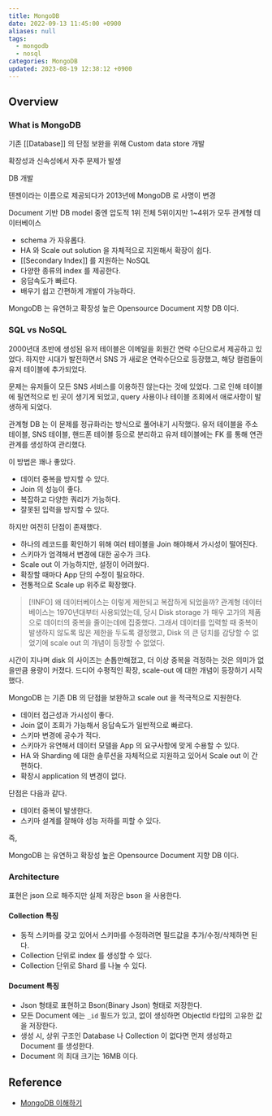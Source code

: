 ```yaml
---
title: MongoDB
date: 2022-09-13 11:45:00 +0900
aliases: null
tags:
  - mongodb
  - nosql
categories: MongoDB
updated: 2023-08-19 12:38:12 +0900
---
```


## Overview

### What is MongoDB

기존 [[Database]] 의 단점 보완을 위해 Custom data store 개발

확장성과 신속성에서 자주 문제가 발생

DB 개발

텐젠이라는 이름으로 제공되다가 2013년에 MongoDB 로 사명이 변경

Document 기반 DB model 중엔 압도적 1위 전체 5위이지만 1~4위가 모두 관계형 데이터베이스

- schema 가 자유롭다.
- HA 와 Scale out solution 을 자체적으로 지원해서 확장이 쉽다.
- [[Secondary Index]] 를 지원하는 NoSQL
- 다양한 종류의 index 를 제공한다.
- 응답속도가 빠르다.
- 배우기 쉽고 간편하게 개발이 가능하다.

MongoDB 는 유연하고 확장성 높은 Opensource Document 지향 DB 이다.

### SQL vs NoSQL

2000년대 초반에 생성된 유저 테이블은 이메일을 회원간 연락 수단으로서 제공하고 있었다. 하지만 시대가 발전하면서 SNS 가 새로운 연락수단으로 등장했고, 해당 컬럼들이 유저 테이블에 추가되었다.

문제는 유저들이 모든 SNS 서비스를 이용하진 않는다는 것에 있었다. 그로 인해 테이블에 필연적으로 빈 곳이 생기게 되었고, query 사용이나 테이블 조회에서 애로사항이 발생하게 되었다.

관계형 DB 는 이 문제를 정규화라는 방식으로 풀어내기 시작했다. 유저 테이블을 주소 테이블, SNS 테이블, 핸드폰 테이블 등으로 분리하고 유저 테이블에는 FK 를 통해 연관관계를 생성하여 관리했다.

이 방법은 꽤나 좋았다.

- 데이터 중복을 방지할 수 있다.
- Join 의 성능이 좋다.
- 복잡하고 다양한 쿼리가 가능하다.
- 잘못된 입력을 방지할 수 있다.

하지만 여전히 단점이 존재했다.

- 하나의 레코드를 확인하기 위해 여러 테이블을 Join 해야해서 가시성이 떨어진다.
- 스키마가 엄격해서 변경에 대한 공수가 크다.
- Scale out 이 가능하지만, 설정이 어려웠다.
- 확장할 때마다 App 단의 수정이 필요하다.
- 전통적으로 Scale up 위주로 확장했다.

> [!INFO] 왜 데이터베이스는 이렇게 제한되고 복잡하게 되었을까?
> 관계형 데이터베이스는 1970년대부터 사용되었는데, 당시 Disk storage 가 매우 고가의 제품으로 데이터의 중복을 줄이는데에 집중했다. 그래서 데이터를 입력할 때 중복이 발생하지 않도록 많은 제한을 두도록 결정했고, Disk 의 큰 덩치를 감당할 수 없었기에 scale out 의 개념이 등장할 수 없었다.

시간이 지나며 disk 의 사이즈는 손톱만해졌고, 더 이상 중복을 걱정하는 것은 의미가 없을만큼 용량이 커졌다. 드디어 수평적인 확장, scale-out 에 대한 개념이 등장하기 시작했다.

MongoDB 는 기존 DB 의 단점을 보완하고 scale out 을 적극적으로 지원한다.

- 데이터 접근성과 가시성이 좋다.
- Join 없이 조회가 가능해서 응답속도가 일반적으로 빠르다.
- 스키마 변경에 공수가 적다.
- 스키마가 유연해서 데이터 모델을 App 의 요구사항에 맞게 수용할 수 있다.
- HA 와 Sharding 에 대한 솔루션을 자체적으로 지원하고 있어서 Scale out 이 간편하다.
- 확장시 application 의 변경이 없다.

단점은 다음과 같다.

- 데이터 중복이 발생한다.
- 스키마 설계를 잘해야 성능 저하를 피할 수 있다.

즉,

MongoDB 는 유연하고 확장성 높은 Opensource Document 지향 DB 이다.

### Architecture

표현은 json 으로 해주지만 실제 저장은 bson 을 사용한다.

#### Collection 특징

- 동적 스키마를 갖고 있어서 스키마를 수정하려면 필드값을 추가/수정/삭제하면 된다.
- Collection 단위로 index 를 생성할 수 있다.
- Collection 단위로 Shard 를 나눌 수 있다.

#### Document 특징

- Json 형태로 표현하고 Bson(Binary Json) 형태로 저장한다.
- 모든 Document 에는 `_id` 필드가 있고, 없이 생성하면 ObjectId 타입의 고유한 값을 저장한다.
- 생성 시, 상위 구조인 Database 나 Collection 이 없다면 먼저 생성하고 Document 를 생성한다.
- Document 의 최대 크기는 16MB 이다.

## Reference

- [MongoDB 이해하기](https://kciter.so/posts/about-mongodb)
